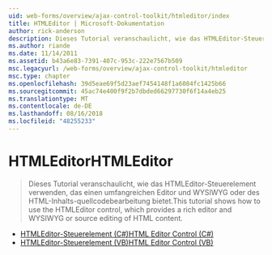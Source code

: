 ```yaml
---
uid: web-forms/overview/ajax-control-toolkit/htmleditor/index
title: HTMLEditor | Microsoft-Dokumentation
author: rick-anderson
description: Dieses Tutorial veranschaulicht, wie das HTMLEditor-Steuerelement verwenden, das einen umfangreichen Editor und WYSIWYG oder des HTML-Inhalts-quellcodebearbeitung bietet.
ms.author: riande
ms.date: 11/14/2011
ms.assetid: b43a6e83-7391-407c-953c-222e7567b509
msc.legacyurl: /web-forms/overview/ajax-control-toolkit/htmleditor
msc.type: chapter
ms.openlocfilehash: 39d5eae69f5d23aef7454148f1a6084fc1425b66
ms.sourcegitcommit: 45ac74e400f9f2b7dbded66297730f6f14a4eb25
ms.translationtype: MT
ms.contentlocale: de-DE
ms.lasthandoff: 08/16/2018
ms.locfileid: "48255233"
---
```

<a name="htmleditor"></a><span data-ttu-id="afd79-103">HTMLEditor</span><span class="sxs-lookup"><span data-stu-id="afd79-103">HTMLEditor</span></span>
====================
> <span data-ttu-id="afd79-104">Dieses Tutorial veranschaulicht, wie das HTMLEditor-Steuerelement verwenden, das einen umfangreichen Editor und WYSIWYG oder des HTML-Inhalts-quellcodebearbeitung bietet.</span><span class="sxs-lookup"><span data-stu-id="afd79-104">This tutorial shows how to use the HTMLEditor control, which provides a rich editor and WYSIWYG or source editing of HTML content.</span></span>


- [<span data-ttu-id="afd79-105">HTMLEditor-Steuerelement (C#)</span><span class="sxs-lookup"><span data-stu-id="afd79-105">HTML Editor Control (C#)</span></span>](how-do-i-use-the-html-editor-control-cs.md)
- [<span data-ttu-id="afd79-106">HTMLEditor-Steuerelement (VB)</span><span class="sxs-lookup"><span data-stu-id="afd79-106">HTML Editor Control (VB)</span></span>](how-do-i-use-the-html-editor-control-vb.md)
